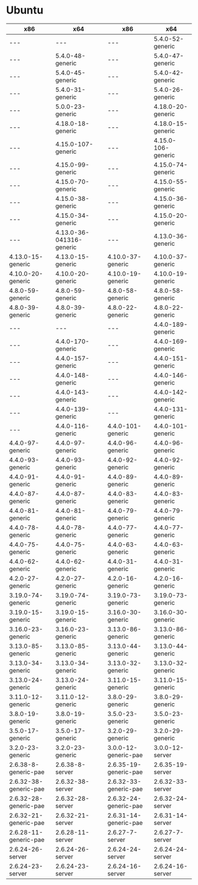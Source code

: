 # Ubuntu

| x86                   | x64                      | x86                   | x64                |
| --------------------- | ------------------------ | --------------------- | ------------------ |
| ---                   | ---                      | ---                   | 5.4.0-52-generic   |
| ---                   | 5.4.0-48-generic         | ---                   | 5.4.0-47-generic   |
| ---                   | 5.4.0-45-generic         | ---                   | 5.4.0-42-generic   |
| ---                   | 5.4.0-31-generic         | ---                   | 5.4.0-26-generic   |
| ---                   | 5.0.0-23-generic         | ---                   | 4.18.0-20-generic  |
| ---                   | 4.18.0-18-generic        | ---                   | 4.18.0-15-generic  |
| ---                   | 4.15.0-107-generic       | ---                   | 4.15.0-106-generic |
| ---                   | 4.15.0-99-generic        | ---                   | 4.15.0-74-generic  |
| ---                   | 4.15.0-70-generic        | ---                   | 4.15.0-55-generic  |
| ---                   | 4.15.0-38-generic        | ---                   | 4.15.0-36-generic  |
| ---                   | 4.15.0-34-generic        | ---                   | 4.15.0-20-generic  |
| ---                   | 4.13.0-36-041316-generic | ---                   | 4.13.0-36-generic  |
| 4.13.0-15-generic     | 4.13.0-15-generic        | 4.10.0-37-generic     | 4.10.0-37-generic  |
| 4.10.0-20-generic     | 4.10.0-20-generic        | 4.10.0-19-generic     | 4.10.0-19-generic  |
| 4.8.0-59-generic      | 4.8.0-59-generic         | 4.8.0-58-generic      | 4.8.0-58-generic   |
| 4.8.0-39-generic      | 4.8.0-39-generic         | 4.8.0-22-generic      | 4.8.0-22-generic   |
| ---                   | ---                      | ---                   | 4.4.0-189-generic  |
| ---                   | 4.4.0-170-generic        | ---                   | 4.4.0-169-generic  |
| ---                   | 4.4.0-157-generic        | ---                   | 4.4.0-151-generic  |
| ---                   | 4.4.0-148-generic        | ---                   | 4.4.0-146-generic  |
| ---                   | 4.4.0-143-generic        | ---                   | 4.4.0-142-generic  |
| ---                   | 4.4.0-139-generic        | ---                   | 4.4.0-131-generic  |
| ---                   | 4.4.0-116-generic        | 4.4.0-101-generic     | 4.4.0-101-generic  |
| 4.4.0-97-generic      | 4.4.0-97-generic         | 4.4.0-96-generic      | 4.4.0-96-generic   |
| 4.4.0-93-generic      | 4.4.0-93-generic         | 4.4.0-92-generic      | 4.4.0-92-generic   |
| 4.4.0-91-generic      | 4.4.0-91-generic         | 4.4.0-89-generic      | 4.4.0-89-generic   |
| 4.4.0-87-generic      | 4.4.0-87-generic         | 4.4.0-83-generic      | 4.4.0-83-generic   |
| 4.4.0-81-generic      | 4.4.0-81-generic         | 4.4.0-79-generic      | 4.4.0-79-generic   |
| 4.4.0-78-generic      | 4.4.0-78-generic         | 4.4.0-77-generic      | 4.4.0-77-generic   |
| 4.4.0-75-generic      | 4.4.0-75-generic         | 4.4.0-63-generic      | 4.4.0-63-generic   |
| 4.4.0-62-generic      | 4.4.0-62-generic         | 4.4.0-31-generic      | 4.4.0-31-generic   |
| 4.2.0-27-generic      | 4.2.0-27-generic         | 4.2.0-16-generic      | 4.2.0-16-generic   |
| 3.19.0-74-generic     | 3.19.0-74-generic        | 3.19.0-73-generic     | 3.19.0-73-generic  |
| 3.19.0-15-generic     | 3.19.0-15-generic        | 3.16.0-30-generic     | 3.16.0-30-generic  |
| 3.16.0-23-generic     | 3.16.0-23-generic        | 3.13.0-86-generic     | 3.13.0-86-generic  |
| 3.13.0-85-generic     | 3.13.0-85-generic        | 3.13.0-44-generic     | 3.13.0-44-generic  |
| 3.13.0-34-generic     | 3.13.0-34-generic        | 3.13.0-32-generic     | 3.13.0-32-generic  |
| 3.13.0-24-generic     | 3.13.0-24-generic        | 3.11.0-15-generic     | 3.11.0-15-generic  |
| 3.11.0-12-generic     | 3.11.0-12-generic        | 3.8.0-29-generic      | 3.8.0-29-generic   |
| 3.8.0-19-generic      | 3.8.0-19-generic         | 3.5.0-23-generic      | 3.5.0-23-generic   |
| 3.5.0-17-generic      | 3.5.0-17-generic         | 3.2.0-29-generic      | 3.2.0-29-generic   |
| 3.2.0-23-generic      | 3.2.0-23-generic         | 3.0.0-12-generic-pae  | 3.0.0-12-server    |
| 2.6.38-8-generic-pae  | 2.6.38-8-server          | 2.6.35-19-generic-pae | 2.6.35-19-server   |
| 2.6.32-38-generic-pae | 2.6.32-38-server         | 2.6.32-33-generic-pae | 2.6.32-33-server   |
| 2.6.32-28-generic-pae | 2.6.32-28-server         | 2.6.32-24-generic-pae | 2.6.32-24-server   |
| 2.6.32-21-generic-pae | 2.6.32-21-server         | 2.6.31-14-generic-pae | 2.6.31-14-server   |
| 2.6.28-11-generic-pae | 2.6.28-11-server         | 2.6.27-7-server       | 2.6.27-7-server    |
| 2.6.24-26-server      | 2.6.24-26-server         | 2.6.24-24-server      | 2.6.24-24-server   |
| 2.6.24-23-server      | 2.6.24-23-server         | 2.6.24-16-server      | 2.6.24-16-server   |
